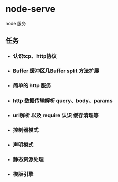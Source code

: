 # node-serve

node 服务

## 任务

* ### 认识tcp、http协议

* ### Buffer 缓冲区几Buffer split 方法扩展 

* ### 简单的 http 服务

* ### http 数据传输解析 query、body、params

* ### url解析 以及 require 认识 缓存清理等

* ### 控制器模式

* ### 声明模式

* ### 静态资源处理

* ### 模版引擎
